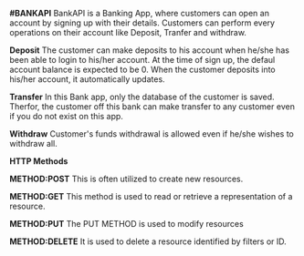 **#BANKAPI**
BankAPI is a Banking App, where customers can open an account by signing up with their details.
Customers can perform every operations on their account like Deposit, Tranfer and withdraw.

**Deposit**
The customer can make deposits to his account when he/she has been able to login to his/her account.
At the time of sign up, the defaul account balance is expected to be 0.
When the customer deposits into his/her account, it automatically updates.

**Transfer**
In this Bank app, only the database of the customer is saved.
Therfor, the customer off this bank can make transfer to any customer even if you do not exist on this app.

**Withdraw**
Customer's funds withdrawal is allowed even if he/she wishes to withdraw all.

**HTTP Methods**

**METHOD:POST**
This is often utilized to create new resources.

**METHOD:GET**
This method is used to read or retrieve a representation of a resource.

**METHOD:PUT**
The PUT METHOD is used to modify resources

**METHOD:DELETE**
It is used to delete a resource identified by filters or ID.